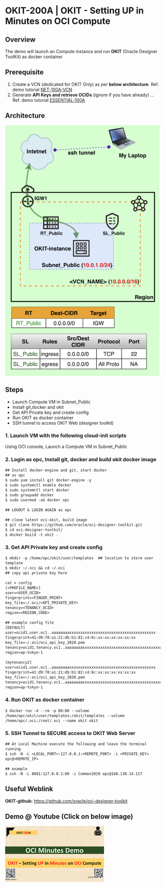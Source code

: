 # OKIT-200A | OKIT - Setting UP in Minutes on OCI Compute

## Overview

The demo will launch an Compute instance and run **OKIT** (Oracle Designer ToolKit) as docker container

## Prerequisite

1. Create a VCN (dedicated for OKIT Only) as per **below architecture**. Ref. demo tutorial [NET-100A-VCN](NET-100A-VCN)
2. Generate **API Keys and retrieve OCIDs** (ignore if you have already) ... Ref. demo tutorial [ESSENTIAL-100A](ESSENTIAL-100A)

## Architecture

<img src="img/OKIT-200A_arch_orig_800x800.png" width="500" alt="OKIT-200A" />

## Steps

- Launch Compute VM in Subnet_Public
- Install git,docker and okit
- Get API Private key and create config
- Run OKIT as docker container
- SSH tunnel to access OKIT Web (designer toolkit)

### 1. Launch VM with the following cloud-init scripts

Using OCI console, Launch a Compute VM in Subnet_Public

### 2. Login as opc, Install git, docker and build okit docker image

```shell
## Install docker-engine and git, start docker
## as opc
$ sudo yum install git docker-engine -y
$ sudo systemctl enable docker
$ sudo systemctl start docker
$ sudo groupadd docker
$ sudo usermod -aG docker opc

## LOGOUT & LOGIN AGAIN as opc

## clone latest oci-okit, build image
$ git clone https://github.com/oracle/oci-designer-toolkit.git
$ cd oci-designer-toolkit/
$ docker build -t okit .
```

### 3. Get API Private key and create config

```shell
$ mkdir -p /home/opc/okit/user/templates  ## location to store user template
$ mkdir ~/.oci && cd ~/.oci
## copy api private key here

cat > config
[<PROFILE_NAME>]
user=<USER_OCID>
fingerprint=<FINGER_PRINT>
key_file=~/.oci/<API_PRIVATE_KEY>
tenancy=<TENANCY_OCID>
region=<REGION_CODE>

## example config file
[DEFAULT]
user=ocid1.user.oc1..aaaaaaaaxxxxxxxxxxxxxxxxxxxxxxxxxxxxxxxxxxxxxxx
fingerprint=41:d9:70:a1:21:db:b1:82:c4:6c:xx:xx:xx:xx:xx:xx
key_file=~/.oci/oci_api_key_2020.pem
tenancy=ocid1.tenancy.oc1..aaaaaaaaxxxxxxxxxxxxxxxxxxxxxxxxxxxxxxxxxxxxxxxxxxxxxxx
region=ap-tokyo-1

[mytenancy2]
user=ocid1.user.oc1..aaaaaaaaxxxxxxxxxxxxxxxxxxxxxxxxxxxxxxxxxxxxxxx
fingerprint=41:d9:70:a1:21:db:b1:82:c4:6c:xx:xx:xx:xx:xx:xx
key_file=~/.oci/oci_api_key_2020.pem
tenancy=ocid1.tenancy.oc1..aaaaaaaaxxxxxxxxxxxxxxxxxxxxxxxxxxxxxxxxxxxxxxxxxxxxxxx
region=ap-tokyo-1
```

### 4. Run OKIT as docker container

```shell
$ docker run -d --rm -p 80:80 --volume /home/opc/okit/user/templates:/okit/templates --volume /home/opc/.oci:/root/.oci --name okit okit
```

### 5. SSH Tunnel to SECURE access to OKIT Web Server 

```shell
## At Local Machine execute the following and leave the terminal running
$ ssh -N -L <LOCAL_PORT>:127.0.0.1:<REMOTE_PORT> -i <PRIVATE_KEY> opc@<REMOTE_IP>

## example
$ ssh -N -L 8081:127.0.0.1:80 -i Common2020 opc@168.138.14.117
```



## Useful Weblink

**OKIT-github:** https://github.com/oracle/oci-designer-toolkit



## Demo @ Youtube (Click on below image)

[![ESSENTIAL-100A](img/thumbnail_320x320.png)](https://youtu.be/59uyIrfd1IY "Click to watch on YouTube")





